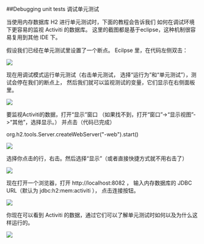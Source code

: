 ##Debugging unit tests 调试单元测试

当使用内存数据库 H2 进行单元测试时，下面的教程会告诉我们 如何在调试环境下更容易的监视 Activiti 的数据库。 这里的截图都是基于eclipse，这种机制很容易复用到其他 IDE 下。

假设我们已经在单元测试里设置了一个断点。 Ecilpse 里，在代码左侧双击：

![](http://99btgc01.info/uploads/2014/12/api.test.debug.breakpoint.png)

现在用调试模式运行单元测试（右击单元测试， 选择“运行为”和“单元测试”），测试会停在我们的断点上， 然后我们就可以监视测试的变量，它们显示在右侧面板里。

![](http://99btgc01.info/uploads/2014/12/api.test.debug.view.png)

要监视Activiti的数据，打开“显示”窗口 （如果找不到，打开“窗口”->“显示视图”->“其他”，选择显示。） 并点击（代码已完成）

org.h2.tools.Server.createWebServer("-web").start()

![](http://99btgc01.info/uploads/2014/12/api.test.debug.start.h2.server.png)

选择你点击的行，右击。然后选择“显示”（或者直接快捷方式就不用右击了）

![](http://99btgc01.info/uploads/2014/12/api.test.debug.start.h2.server.2.png)

现在打开一个浏览器，打开 http://localhost:8082 ， 输入内存数据库的 JDBC URL（默认为 jdbc:h2:mem:activiti ）， 点击连接按钮。

![](http://99btgc01.info/uploads/2014/12/api.test.debug.h2.login.png)

你现在可以看到 Activiti 的数据，通过它们可以了解单元测试时如何以及为什么这样运行的。

![](http://99btgc01.info/uploads/2014/12/api.test.debug.h2.tables.png)
